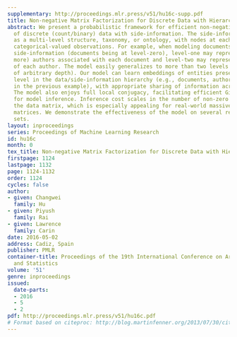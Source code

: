 ```yaml
---
supplementary: http://proceedings.mlr.press/v51/hu16c-supp.pdf
title: Non-negative Matrix Factorization for Discrete Data with Hierarchical Side-Information
abstract: We present a probabilistic framework for efficient non-negative matrix factorization
  of discrete (count/binary) data with side-information. The side-information is given
  as a multi-level structure, taxonomy, or ontology, with nodes at each level being
  categorical-valued observations. For example, when modeling documents with a two-level
  side-information (documents being at level-zero), level-one may represent (one or
  more) authors associated with each document and level-two may represent affiliations
  of each author. The model easily generalizes to more than two levels (or taxonomy/ontology
  of arbitrary depth). Our model can learn embeddings of entities present at each
  level in the data/side-information hierarchy (e.g., documents, authors, affiliations,
  in the previous example), with appropriate sharing of information across levels.
  The model also enjoys full local conjugacy, facilitating efficient Gibbs sampling
  for model inference. Inference cost scales in the number of non-zero entries in
  the data matrix, which is especially appealing for real-world massive but sparse
  matrices. We demonstrate the effectiveness of the model on several real-world data
  sets.
layout: inproceedings
series: Proceedings of Machine Learning Research
id: hu16c
month: 0
tex_title: Non-negative Matrix Factorization for Discrete Data with Hierarchical Side-Information
firstpage: 1124
lastpage: 1132
page: 1124-1132
order: 1124
cycles: false
author:
- given: Changwei
  family: Hu
- given: Piyush
  family: Rai
- given: Lawrence
  family: Carin
date: 2016-05-02
address: Cadiz, Spain
publisher: PMLR
container-title: Proceedings of the 19th International Conference on Artificial Intelligence
  and Statistics
volume: '51'
genre: inproceedings
issued:
  date-parts:
  - 2016
  - 5
  - 2
pdf: http://proceedings.mlr.press/v51/hu16c.pdf
# Format based on citeproc: http://blog.martinfenner.org/2013/07/30/citeproc-yaml-for-bibliographies/
---
```

